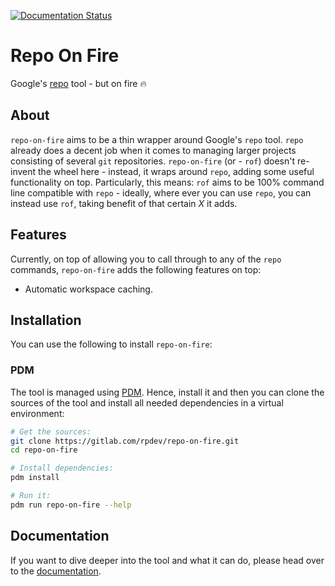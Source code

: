 [![Documentation Status](https://readthedocs.org/projects/repo-on-fire/badge/?version=latest)](https://repo-on-fire.readthedocs.io/en/latest/?badge=latest)

# Repo On Fire

Google's [repo][1] tool - but on fire 🔥

## About

`repo-on-fire` aims to be a thin wrapper around Google's `repo` tool. `repo`
already does a decent job when it comes to managing larger projects consisting
of several `git` repositories. `repo-on-fire` (or - `rof`) doesn't re-invent
the wheel here - instead, it wraps around `repo`, adding
some useful functionality on top. Particularly, this means: `rof` aims
to be 100% command line compatible with `repo` - ideally, where ever you can
use `repo`, you can instead use `rof`, taking benefit of that certain _X_ it
adds.

## Features

Currently, on top of allowing you to call through to any of the `repo` commands,
`repo-on-fire` adds the following features on top:

- Automatic workspace caching.


## Installation

You can use the following to install `repo-on-fire`:

### PDM

The tool is managed using [PDM](https://pdm-project.org/latest/). Hence, install
it and then you can clone the sources of the tool and install all needed
dependencies in a virtual environment:

```bash
# Get the sources:
git clone https://gitlab.com/rpdev/repo-on-fire.git
cd repo-on-fire

# Install dependencies:
pdm install

# Run it:
pdm run repo-on-fire --help
```

## Documentation

If you want to dive deeper into the tool and what it can do, please head over
to the [documentation](https://readthedocs.org/projects/repo-on-fire/badge/?version=latest).


[1]: https://gerrit.googlesource.com/git-repo
